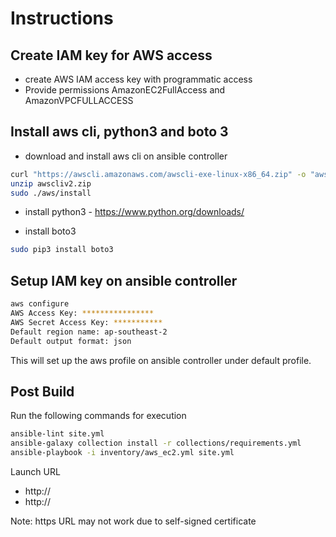 # Instructions 

## Create IAM key for AWS access

- create AWS IAM access key with programmatic access
- Provide permissions AmazonEC2FullAccess and AmazonVPCFULLACCESS

## Install aws cli, python3 and boto 3

- download and install aws cli on ansible controller
~~~bash
curl "https://awscli.amazonaws.com/awscli-exe-linux-x86_64.zip" -o "awscliv2.zip"
unzip awscliv2.zip
sudo ./aws/install
~~~

- install python3  - https://www.python.org/downloads/

- install boto3
~~~bash
sudo pip3 install boto3
~~~

## Setup IAM key on ansible controller

~~~bash
aws configure
AWS Access Key: ****************
AWS Secret Access Key: ***********
Default region name: ap-southeast-2
Default output format: json
~~~
This will set up the aws profile on ansible controller under default profile.


## Post Build

Run the following commands for execution
~~~bash
ansible-lint site.yml
ansible-galaxy collection install -r collections/requirements.yml
ansible-playbook -i inventory/aws_ec2.yml site.yml
~~~~

Launch URL 
- http://<publicip1>
- http://<publicip2>

Note: https URL may not work due to self-signed certificate
